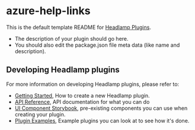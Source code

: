 # azure-help-links

This is the default template README for [Headlamp Plugins](https://github.com/kinvolk/headlamp).

- The description of your plugin should go here.
- You should also edit the package.json file meta data (like name and description).

## Developing Headlamp plugins

For more information on developing Headlamp plugins, please refer to:

- [Getting Started](https://kinvolk.io/docs/headlamp/latest/development/plugins/), How to create a new Headlamp plugin.
- [API Reference](https://kinvolk.io/docs/headlamp/latest/development/api/), API documentation for what you can do
- [UI Component Storybook](https://kinvolk.io/docs/headlamp/latest/development/storybook/), pre-existing components you can use when creating your plugin.
- [Plugin Examples](https://kinvolk.io/docs/headlamp/latest/development/plugins/examples/), Example plugins you can look at to see how it's done.
